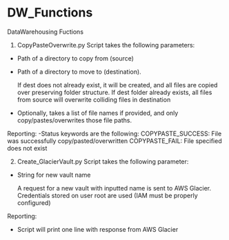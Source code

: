 # DW_Functions
DataWarehousing Fuctions

1) CopyPasteOverwrite.py
Script takes the following parameters:
- Path of a directory to copy from (source)
- Path of a directory to move to (destination).

	If dest does not already exist, it will be created, and all files are copied over preserving folder structure.
	If dest folder already exists, all files from source will overwrite colliding files in destination

- Optionally, takes a list of file names if provided, and only copy/pastes/overwrites those file paths.

Reporting:
-Status keywords are the following:
	COPYPASTE_SUCCESS: File was successfully copy/pasted/overwritten
	COPYPASTE_FAIL: File specified does not exist


2) Create_GlacierVault.py
Script takes the following parameter:
- String for new vault name

	A request for a new vault with inputted name is sent to AWS Glacier.
	Credentials stored on user root are used (IAM must be properly configured)

Reporting:
- Script will print one line with response from AWS Glacier
